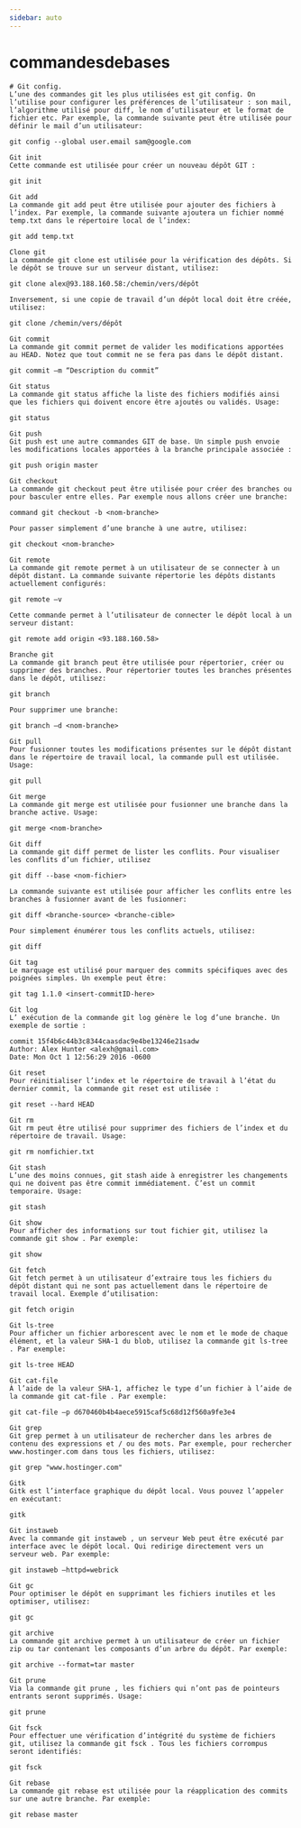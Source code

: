 ```yaml
---
sidebar: auto
---
```

# commandesdebases


    # Git config.
    L’une des commandes git les plus utilisées est git config. On l’utilise pour configurer les préférences de l’utilisateur : son mail, l’algorithme utilisé pour diff, le nom d’utilisateur et le format de fichier etc. Par exemple, la commande suivante peut être utilisée pour définir le mail d’un utilisateur:

    git config --global user.email sam@google.com

    Git init
    Cette commande est utilisée pour créer un nouveau dépôt GIT :

    git init

    Git add
    La commande git add peut être utilisée pour ajouter des fichiers à l’index. Par exemple, la commande suivante ajoutera un fichier nommé temp.txt dans le répertoire local de l’index:

    git add temp.txt

    Clone git
    La commande git clone est utilisée pour la vérification des dépôts. Si le dépôt se trouve sur un serveur distant, utilisez:

    git clone alex@93.188.160.58:/chemin/vers/dépôt

    Inversement, si une copie de travail d’un dépôt local doit être créée, utilisez:

    git clone /chemin/vers/dépôt

    Git commit
    La commande git commit permet de valider les modifications apportées au HEAD. Notez que tout commit ne se fera pas dans le dépôt distant.

    git commit –m “Description du commit”

    Git status
    La commande git status affiche la liste des fichiers modifiés ainsi que les fichiers qui doivent encore être ajoutés ou validés. Usage:

    git status

    Git push
    Git push est une autre commandes GIT de base. Un simple push envoie les modifications locales apportées à la branche principale associée :

    git push origin master

    Git checkout
    La commande git checkout peut être utilisée pour créer des branches ou pour basculer entre elles. Par exemple nous allons créer une branche:

    command git checkout -b <nom-branche>

    Pour passer simplement d’une branche à une autre, utilisez:

    git checkout <nom-branche>

    Git remote
    La commande git remote permet à un utilisateur de se connecter à un dépôt distant. La commande suivante répertorie les dépôts distants actuellement configurés:

    git remote –v

    Cette commande permet à l’utilisateur de connecter le dépôt local à un serveur distant:

    git remote add origin <93.188.160.58>

    Branche git
    La commande git branch peut être utilisée pour répertorier, créer ou supprimer des branches. Pour répertorier toutes les branches présentes dans le dépôt, utilisez:

    git branch

    Pour supprimer une branche:

    git branch –d <nom-branche>

    Git pull
    Pour fusionner toutes les modifications présentes sur le dépôt distant dans le répertoire de travail local, la commande pull est utilisée. Usage:

    git pull

    Git merge
    La commande git merge est utilisée pour fusionner une branche dans la branche active. Usage:

    git merge <nom-branche>

    Git diff
    La commande git diff permet de lister les conflits. Pour visualiser les conflits d’un fichier, utilisez

    git diff --base <nom-fichier>

    La commande suivante est utilisée pour afficher les conflits entre les branches à fusionner avant de les fusionner:

    git diff <branche-source> <branche-cible>

    Pour simplement énumérer tous les conflits actuels, utilisez:

    git diff

    Git tag
    Le marquage est utilisé pour marquer des commits spécifiques avec des poignées simples. Un exemple peut être:

    git tag 1.1.0 <insert-commitID-here>

    Git log
    L’ exécution de la commande git log génère le log d’une branche. Un exemple de sortie :

    commit 15f4b6c44b3c8344caasdac9e4be13246e21sadw 
    Author: Alex Hunter <alexh@gmail.com> 
    Date: Mon Oct 1 12:56:29 2016 -0600

    Git reset
    Pour réinitialiser l’index et le répertoire de travail à l’état du dernier commit, la commande git reset est utilisée :

    git reset --hard HEAD

    Git rm
    Git rm peut être utilisé pour supprimer des fichiers de l’index et du répertoire de travail. Usage:

    git rm nomfichier.txt

    Git stash
    L’une des moins connues, git stash aide à enregistrer les changements qui ne doivent pas être commit immédiatement. C’est un commit temporaire. Usage:

    git stash

    Git show
    Pour afficher des informations sur tout fichier git, utilisez la commande git show . Par exemple:

    git show

    Git fetch
    Git fetch permet à un utilisateur d’extraire tous les fichiers du dépôt distant qui ne sont pas actuellement dans le répertoire de travail local. Exemple d’utilisation:

    git fetch origin

    Git ls-tree
    Pour afficher un fichier arborescent avec le nom et le mode de chaque élément, et la valeur SHA-1 du blob, utilisez la commande git ls-tree . Par exemple:

    git ls-tree HEAD

    Git cat-file
    À l’aide de la valeur SHA-1, affichez le type d’un fichier à l’aide de la commande git cat-file . Par exemple:

    git cat-file –p d670460b4b4aece5915caf5c68d12f560a9fe3e4

    Git grep
    Git grep permet à un utilisateur de rechercher dans les arbres de contenu des expressions et / ou des mots. Par exemple, pour rechercher www.hostinger.com dans tous les fichiers, utilisez:

    git grep "www.hostinger.com"

    Gitk
    Gitk est l’interface graphique du dépôt local. Vous pouvez l’appeler en exécutant:

    gitk

    Git instaweb
    Avec la commande git instaweb , un serveur Web peut être exécuté par interface avec le dépôt local. Qui redirige directement vers un serveur web. Par exemple:

    git instaweb –httpd=webrick

    Git gc
    Pour optimiser le dépôt en supprimant les fichiers inutiles et les optimiser, utilisez:

    git gc

    git archive
    La commande git archive permet à un utilisateur de créer un fichier zip ou tar contenant les composants d’un arbre du dépôt. Par exemple:

    git archive --format=tar master

    Git prune
    Via la commande git prune , les fichiers qui n’ont pas de pointeurs entrants seront supprimés. Usage:

    git prune

    Git fsck
    Pour effectuer une vérification d’intégrité du système de fichiers git, utilisez la commande git fsck . Tous les fichiers corrompus seront identifiés:

    git fsck

    Git rebase
    La commande git rebase est utilisée pour la réapplication des commits sur une autre branche. Par exemple:

    git rebase master